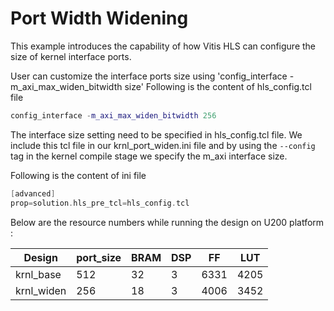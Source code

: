 Port Width Widening
============================

This example introduces the capability of how Vitis HLS can configure the size of kernel interface ports. 

User can customize the interface ports size using 'config_interface -m_axi_max_widen_bitwidth size'
Following is the content of hls_config.tcl file
```c++
config_interface -m_axi_max_widen_bitwidth 256
```
The interface size setting need to be specified in hls_config.tcl file. We include this tcl file in our krnl_port_widen.ini file and by using the `--config` tag in the kernel compile stage we specify the m_axi interface size.

Following is the content of ini file
```c++
[advanced]
prop=solution.hls_pre_tcl=hls_config.tcl
```

Below are the resource numbers while running the design on U200 platform :

|Design | port_size | BRAM | DSP | FF | LUT |
------ | -------- | ---- | --- |--- |--- |
|krnl_base | 512 | 32 | 3 | 6331 | 4205 | 
|krnl_widen | 256 | 18 | 3 | 4006 | 3452 |


